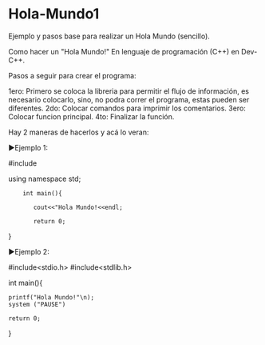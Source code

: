 # Hola-Mundo1
Ejemplo y pasos base para realizar un Hola Mundo (sencillo).

Como hacer un "Hola Mundo!" En lenguaje de programación (C++)  en Dev-C++.

Pasos a seguir para crear el programa: 

1ero: Primero se coloca la libreria para permitir el flujo de información, es necesario colocarlo, sino, no podra correr el programa, estas pueden ser diferentes.
2do: Colocar comandos para imprimir los comentarios.
3ero: Colocar funcion principal.
4to: Finalizar la función. 

Hay 2 maneras de hacerlos y acá lo veran:

►Ejemplo 1:

#include<iostream> 

using namespace std;

        int main(){

           cout<<"Hola Mundo!<<endl;

           return 0;

}

►Ejemplo 2:

#include<stdio.h>
#include<stdlib.h>

int main(){
	
	printf("Hola Mundo!"\n);
	system ("PAUSE")
	
	return 0;
}

